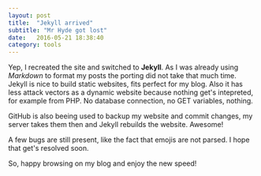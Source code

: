 ```yaml
---
layout: post
title:  "Jekyll arrived"
subtitle: "Mr Hyde got lost"
date:   2016-05-21 18:38:40
category: tools
---
```

Yep, I recreated the site and switched to **Jekyll**. As I was already using *Markdown* to format my posts the porting did not take that much time. Jekyll is nice to build static websites, fits perfect for my blog.
Also it has less attack vectors as a dynamic website because nothing get's intepreted, for example from PHP. No database connection, no GET variables, nothing.

GitHub is also beeing used to backup my website and commit changes, my server takes them then and Jekyll rebuilds the website. Awesome!

A few bugs are still present, like the fact that emojis are not parsed. I hope that get's resolved soon.

So, happy browsing on my blog and enjoy the new speed!
